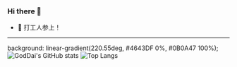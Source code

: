 ### Hi there 👋

<!--
**GodDai/GodDai** is a ✨ _special_ ✨ repository because its `README.md` (this file) appears on your GitHub profile.

Here are some ideas to get you started:

- 🔭 I’m currently working on ...
- 🌱 I’m currently learning ...
- 👯 I’m looking to collaborate on ...
- 🤔 I’m looking for help with ...
- 💬 Ask me about ...
- 📫 How to reach me: ...
- 😄 Pronouns: ...
- ⚡ Fun fact: ...
-->
- :car: 打工人参上！
----
background: linear-gradient(220.55deg, #4643DF 0%, #0B0A47 100%);
![GodDai's GitHub stats](https://github-readme-stats.vercel.app/api?username=RWDai&show_icons=true&hide=stars&theme=cobalt&bg_color=50,4643DF,0B0A47)
![Top Langs](https://github-readme-stats.vercel.app/api/top-langs/?username=RWDai&layout=compact&hide=scss,css,javascript,html)

